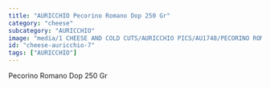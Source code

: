 ```yaml
---
title: "AURICCHIO Pecorino Romano Dop 250 Gr"
category: "cheese"
subcategory: "AURICCHIO"
image: "media/1 CHEESE AND COLD CUTS/AURICCHIO PICS/AU1748/PECORINO ROMANO  DOP  250 GR.jpg"
id: "cheese-auricchio-7"
tags: ["AURICCHIO"]
---
```


Pecorino Romano Dop 250 Gr
